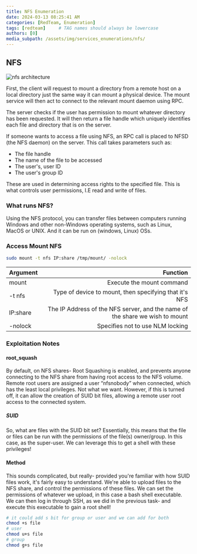 ```yaml
---
title: NFS Enumeration
date: 2024-03-13 08:25:41 AM
categories: [RedTeam, Enumeration]
tags: [redteam]     # TAG names should always be lowercase
authors: [0]
media_subpath: /assets/img/services_enumerations/nfs/
---
```


## NFS 
![nfs architecture](nfs_architecture.ppm)

First, the client will request to mount a directory from a remote host on a local directory just the same way it can mount a physical device. The mount service will then act to connect to the relevant mount daemon using RPC.

The server checks if the user has permission to mount whatever directory has been requested. It will then return a file handle which uniquely identifies each file and directory that is on the server.

If someone wants to access a file using NFS, an RPC call is placed to NFSD (the NFS daemon) on the server. This call takes parameters such as:

-  The file handle
-  The name of the file to be accessed
-  The user's, user ID
-  The user's group ID

These are used in determining access rights to the specified file. This is what controls user permissions, I.E read and write of files.

### What runs NFS?
Using the NFS protocol, you can transfer files between computers running Windows and other non-Windows operating systems, such as Linux, MacOS or UNIX. And it can be run on (windows, Linux) OSs. 

### Access Mount NFS 
```bash
sudo mount -t nfs IP:share /tmp/mount/ -nolock
```

| Argument          |  Function                                                                              |
| :---------------- | -------------------------------------------------------------------------------------: |
|mount             | Execute the mount command                                                               |
| -t nfs           | Type of device to mount, then specifying that it's NFS                                  |
| IP:share         | The IP Address of the NFS server, and the name of the share we wish to mount            |
| -nolock          | Specifies not to use NLM locking                                                        |

### Exploitation Notes

#### root_squash

By default, on NFS shares- Root Squashing is enabled, and prevents anyone connecting to the NFS share from having root access to the NFS volume. Remote root users are assigned a user “nfsnobody” when connected, which has the least local privileges. Not what we want. However, if this is turned off, it can allow the creation of SUID bit files, allowing a remote user root access to the connected system.

##### SUID
So, what are files with the SUID bit set? Essentially, this means that the file or files can be run with the permissions of the file(s) owner/group. In this case, as the super-user. We can leverage this to get a shell with these privileges!

#### Method
This sounds complicated, but really- provided you're familiar with how SUID files work, it's fairly easy to understand. We're able to upload files to the NFS share, and control the permissions of these files. We can set the permissions of whatever we upload, in this case a bash shell executable. We can then log in through SSH, as we did in the previous task- and execute this executable to gain a root shell!

```bash
# it could add s bit for group or user and we can add for both
chmod +s file
# user
chmod u+s file
# group
chmod g+s file

```
	

<script src="https://giscus.app/client.js"
        data-repo="SoOM3a/Blogs"
        data-repo-id="R_kgDOLebVZA"
        data-category="General"
        data-category-id="DIC_kwDOLebVZM4Cd9IX"
        data-mapping="url"
        data-strict="1"
        data-reactions-enabled="1"
        data-emit-metadata="1"
        data-input-position="top"
        data-theme="preferred_color_scheme"
        data-lang="en"
        data-loading="lazy"
        crossorigin="anonymous"
        async>
</script>
